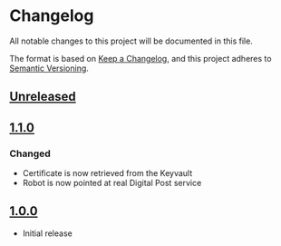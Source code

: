 # Changelog

All notable changes to this project will be documented in this file.

The format is based on [Keep a Changelog](https://keepachangelog.com/en/1.0.0/),
and this project adheres to [Semantic Versioning](https://semver.org/spec/v2.0.0.html).

## [Unreleased]

## [1.1.0]

### Changed

- Certificate is now retrieved from the Keyvault
- Robot is now pointed at real Digital Post service

## [1.0.0]

- Initial release

[Unreleased]: https://github.com/itk-dev-rpa/udtraek-tilmelding-digital-post/compare/1.1.0...HEAD
[1.1.0]: https://github.com/itk-dev-rpa/udtraek-tilmelding-digital-post/compare/1.1.0...HEAD
[1.0.0]: https://github.com/itk-dev-rpa/udtraek-tilmelding-digital-post/compare/1.0.0...HEAD